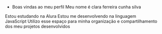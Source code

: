 - Boas vindas ao meu perfil 
Meu nome é clara ferreira cunha silva

Estou estudando na Alura
Estou me desenvolvendo na linguagem JavaScript
Utilizo esse espaço para minha organização e compartilhamento dos meu projetos desenvolvidos
